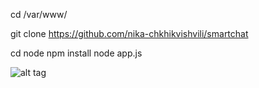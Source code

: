 cd /var/www/

git clone https://github.com/nika-chkhikvishvili/smartchat

cd node
npm install 
node app.js

![alt tag](https://docs.google.com/drawings/d/1y4BmbK7VZ2wqZXuLtyRb1HmUio8FiWdq0tklcyjKWb4/pub?w=459&h=238)
